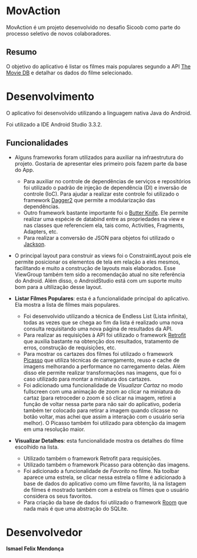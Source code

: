 # MovAction

MovAction é um projeto desenvolvido no desafio Sicoob como parte do processo seletivo de novos colaboradores.

## Resumo

O objetivo do aplicativo é listar os filmes mais populares segundo a API [The Movie DB](https://www.themoviedb.org/) e detalhar os dados do filme selecionado.


# Desenvolvimento

O aplicativo foi desenvolvido utilizando a linguagem nativa Java do Android.

Foi utilizado a IDE Android Studio 3.3.2.

## Funcionalidades
* Alguns frameworks foram utilizados para auxiliar na infraestrutura do projeto. Gostaria de apresentar eles primeiro pois fazem parte da base do App.
  * Para auxiliar no controle de dependências de serviços e repositórios foi utilizado o padrão de injeção de dependência (DI) e  inversão de controle (IoC). Para ajudar a realizar este controle foi utilizado o framework [Dagger2](https://google.github.io/dagger/users-guide) que permite a modularização das dependências.
  * Outro framework bastante importante foi o [Butter Knife](http://jakewharton.github.io/butterknife/). Ele permite realizar uma espécie de databind entre as propriedades na view e nas classes que referenciem ela, tais como, Activities, Fragments, Adapters, etc.
  * Para realizar a conversão de JSON para objetos foi utilizado o [Jackson](https://github.com/FasterXML/jackson-core).

* O principal layout para construir as views foi o ConstraintLayout pois ele permite posicionar os elementos de tela em relação a eles mesmos, facilitando e muito a construção de layouts mais elaborados. Esse ViewGroup também tem sido a recomendação atual no site referência do Android. Além disso, o AndroidStudio está com um suporte muito bom para a ultilização desse layout.

* **Listar Filmes Populares**: esta é a funcionalidade principal do aplicativo. Ela mostra a lista de filmes mais populares.
  *  Foi desenvolvido utilizando a técnica de Endless List (Lista infinita), todas as vezes que se chega ao fim da lista é realizado uma nova consulta requisitando uma nova página de resultados da API.
  * Para realizar as requisições à API foi utilizado o framework [Retrofit](https://square.github.io/retrofit/) que auxilia bastante na obtenção dos resultados, tratamento de erros, construção de requisições, etc.
  * Para mostrar os cartazes dos filmes foi utilizado o framework [Picasso](https://square.github.io/picasso/) que utiliza técnicas de carregamento, reuso e cache de imagens melhorando a performance no carregamento delas. Além disso ele permite realizar transformações nas imagens, que foi o caso utilizado para montar a miniatura dos cartazes.
  * Foi adicionado uma funcionalidade de *Visualizar Cartaz* no modo fullscreen com uma animação de zoom ao clicar na miniatura do cartaz (para retroceder o zoom é só clicar na imagem, retirei a função de voltar nessa parte para não sair do aplicativo, poderia também ter colocado para retirar a imagem quando clicasse no botão voltar, mas achei que assim a interação com o usuário seria melhor). O Picasso  também foi utilizado para obtenção da imagem em uma resolução maior.

* **Visualizar Detalhes**: esta funcionalidade mostra os detalhes do filme escolhido na lista.
  * Utilizado também o framework Retrofit para requisições.
  * Utilizado também o framework Picasso para obtenção das imagens.
  * Foi adicionado a funcionalidade de *Favorito* no filme. Na toolbar aparece uma estrela, se clicar nessa estrela o filme é adicionado à base de dados do aplicativo como um filme favorito, lá na listagem de filmes é mostrado também com a estrela os filmes que o usuário considera os seus favoritos.
  * Para criação da base de dados foi utilizado o framework [Room](https://developer.android.com/topic/libraries/architecture/room) que nada mais é que uma abstração do SQLite.

# Desenvolvedor
**Ismael Felix Mendonça**
